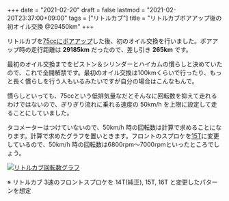 +++
date = "2021-02-20"
draft = false
lastmod = "2021-02-20T23:37:00+09:00"
tags = ["リトルカブ"]
title = "リトルカブボアアップ後の初オイル交換 @29450km"
+++


リトルカブを[75ccにボアアップ](https://amzn.to/3aAstYD)した後、初のオイル交換を行いました。ボアアップ時の走行距離は **29185km** だったので、差し引き **265km** です。

最初のオイル交換までをピストン＆シリンダーとハイカムの慣らしと決めていたので、これで全開解禁です。最初のオイル交換は100kmくらいで行ったり、もっと長く慣らしを行う人もいるみたいですが自分の場合はこんなもんで。

慣らしといっても、75ccという低排気量なだとそんなに回転数を抑えて走れるわけではないので、ぎりぎり流れに乗れる速度の 50km/h を上限に設定して走ることにしていました。

タコメーターはつけていないので、50km/h 時の回転数は計算で求めることになります。計算で求めたグラフを置いときます。フロントのスプロケを[15T](https://amzn.to/2M6ygf8)に変更しているので、50km/h 時の回転数は6800rpm～7000rpmといったところでしょう。

<a href="https://lh3.googleusercontent.com/pw/ACtC-3cS1LvNg2Ckhngf8nPVe2FKzmnKAiEGID2_07wj7c8CVkeBQEDMVOCWcIMETLUyWvABe6mEdZseIxs6wEB-zh9RqRb9urUWBadfnvtxOWnhhKuHyq8eaLN_lFLa1zDiXdaSkM_oCWKuQutdXPNk7aYD7w=w817-h874-no"><img src="https://lh3.googleusercontent.com/pw/ACtC-3cS1LvNg2Ckhngf8nPVe2FKzmnKAiEGID2_07wj7c8CVkeBQEDMVOCWcIMETLUyWvABe6mEdZseIxs6wEB-zh9RqRb9urUWBadfnvtxOWnhhKuHyq8eaLN_lFLa1zDiXdaSkM_oCWKuQutdXPNk7aYD7w=w817-h874-no" alt="リトルカブ回転数グラフ"></a>

※ リトルカブ 3速のフロントスプロケを 14T(純正), 15T, 16T と変更したパターンを想定


